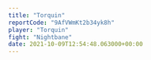 ```yaml
---
title: "Torquin"
reportCode: "9AfVWmKt2b34yk8h"
player: "Torquin"
fight: "Nightbane"
date: 2021-10-09T12:54:48.063000+00:00
---
```

